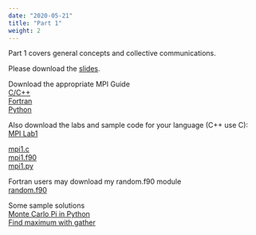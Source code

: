 ```yaml
---
date: "2020-05-21"
title: "Part 1"
weight: 2
---
```


Part 1 covers general concepts and collective communications.

Please download the [slides](pdf/MPI_1.pdf).

Download the appropriate MPI Guide
<br>
[C/C++](pdf/MPI_Guide_C.pdf)
<br>
[Fortran](pdf/MPI_Guide_Fortran.pdf)
<br>
[Python](pdf/MPI_Guide_mpi4py.pdf)

Also download the labs and sample code for your language (C++ use C):
<br>
[MPI Lab1](pdf/MPI_Lab1.pdf)

[mpi1.c](code/mpi1.c)
<br>
[mpi1.f90](code/mpi1.f90)
<br>
[mpi1.py](code/mpi1.py)

Fortran users may download my random.f90 module
<br>
[random.f90](code/random.f90)

Some sample solutions
<br>
[Monte Carlo Pi in Python](code/MonteCarloPiMPI.py)
<br>
[Find maximum with gather](code/find_max_gather.py)
